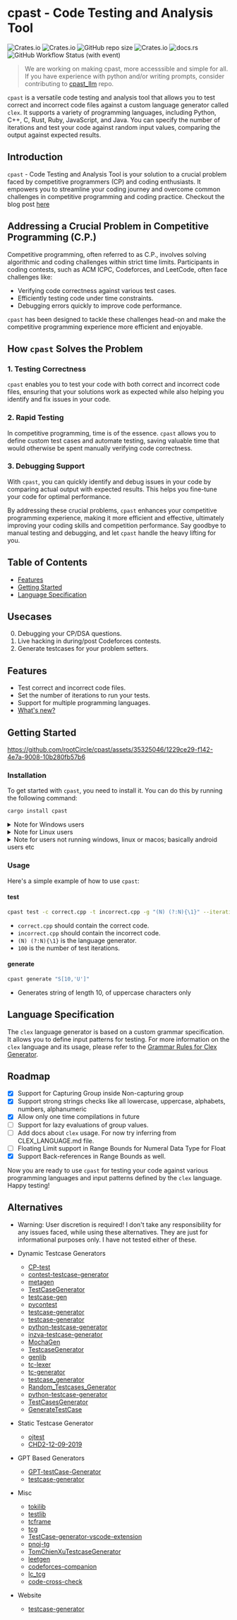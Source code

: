 # cpast - Code Testing and Analysis Tool

![Crates.io](https://img.shields.io/crates/d/cpast)
![Crates.io](https://img.shields.io/crates/v/cpast)
![GitHub repo size](https://img.shields.io/github/repo-size/rootCircle/cpast)
![Crates.io](https://img.shields.io/crates/l/cpast)
![docs.rs](https://img.shields.io/docsrs/cpast)
![GitHub Workflow Status (with event)](https://img.shields.io/github/actions/workflow/status/rootCircle/cpast/rust.yml)

> We are working on making cpast, more accesssible and simple for all. If you have experience with python and/or writing prompts, consider contributing to [cpast_llm](https://github.com/rootCircle/cpast_llm) repo.

`cpast` is a versatile code testing and analysis tool that allows you to test correct and incorrect code files against a custom language generator called `clex`. It supports a variety of programming languages, including Python, C++, C, Rust, Ruby, JavaScript, and Java. You can specify the number of iterations and test your code against random input values, comparing the output against expected results.

## Introduction

`cpast` - Code Testing and Analysis Tool is your solution to a crucial problem faced by competitive programmers (CP) and coding enthusiasts. It empowers you to streamline your coding journey and overcome common challenges in competitive programming and coding practice.
Checkout the blog post [here](https://rootcircle.github.io/blog/project/cpast.html)

## Addressing a Crucial Problem in Competitive Programming (C.P.)

Competitive programming, often referred to as C.P., involves solving algorithmic and coding challenges within strict time limits. Participants in coding contests, such as ACM ICPC, Codeforces, and LeetCode, often face challenges like:

- Verifying code correctness against various test cases.
- Efficiently testing code under time constraints.
- Debugging errors quickly to improve code performance.

`cpast` has been designed to tackle these challenges head-on and make the competitive programming experience more efficient and enjoyable.

## How `cpast` Solves the Problem

### 1. Testing Correctness

`cpast` enables you to test your code with both correct and incorrect code files, ensuring that your solutions work as expected while also helping you identify and fix issues in your code.

### 2. Rapid Testing

In competitive programming, time is of the essence. `cpast` allows you to define custom test cases and automate testing, saving valuable time that would otherwise be spent manually verifying code correctness.

### 3. Debugging Support

With `cpast`, you can quickly identify and debug issues in your code by comparing actual output with expected results. This helps you fine-tune your code for optimal performance.

By addressing these crucial problems, `cpast` enhances your competitive programming experience, making it more efficient and effective, ultimately improving your coding skills and competition performance. Say goodbye to manual testing and debugging, and let `cpast` handle the heavy lifting for you.

## Table of Contents

- [Features](#features)
- [Getting Started](#getting-started)
- [Language Specification](#language-specification)

## Usecases

0. Debugging your CP/DSA questions.
1. Live hacking in during/post Codeforces contests.
2. Generate testcases for your problem setters.

## Features

- Test correct and incorrect code files.
- Set the number of iterations to run your tests.
- Support for multiple programming languages.
- [What's new?](./CHANGELOG.md)

## Getting Started

https://github.com/rootCircle/cpast/assets/35325046/1229ce29-f142-4e7a-9008-10b280fb57b6

### Installation

To get started with `cpast`, you need to install it. You can do this by running the following command:

```bash
cargo install cpast
```

<details>
<summary>Note for Windows users</summary>
<br>
On windows, to install cargo, run these commands in terminal (for faster and lighter setup)

```bash
winget install rustup
rustup toolchain install stable-x86_64-pc-windows-gnu
rustup default stable-x86_64-pc-windows-gnu
```

</details>

<details>
<summary>Note for Linux users</summary>
<br>
On Linux, you'll need to have xorg-dev and libxcb-composite0-dev to compile. On Debian and Ubuntu you can install them with

```bash
sudo apt install xorg-dev libxcb-composite0-dev
```

Required for clipboard support,

Chances are that clipboard support might be broken for some WMs like bspwm, but other features will work just fine!
</details>

<details>
<summary>Note for users not running windows, linux or macos; basically android users etc</summary>
<br>

Default compilations won't be supported due to lack of clipboard API support in those systems, and hence you need to compile it with `--no-default-features` feature

```bash
cargo install cpast --no-default-features
```

</details>

### Usage

Here's a simple example of how to use `cpast`:

#### test

```bash
cpast test -c correct.cpp -t incorrect.cpp -g "(N) (?:N){\1}" --iterations 100
```

- `correct.cpp` should contain the correct code.
- `incorrect.cpp` should contain the incorrect code.
- `(N) (?:N){\1}` is the language generator.
- `100` is the number of test iterations.

#### generate

```bash
cpast generate "S[10,'U']"
```

- Generates string of length 10, of uppercase characters only

## Language Specification

The `clex` language generator is based on a custom grammar specification. It allows you to define input patterns for testing.
For more information on the `clex` language and its usage, please refer to the [Grammar Rules for Clex Generator](./clex.specs.md).

## Roadmap

- [x] Support for Capturing Group inside Non-capturing group
- [x] Support strong strings checks like all lowercase, uppercase, alphabets, numbers, alphanumeric
- [x] Allow only one time compilations in future
- [ ] Support for lazy evaluations of group values.
- [ ] Add docs about `clex` usage. For now try inferring from CLEX_LANGUAGE.md file.
- [ ] Floating Limit support in Range Bounds for Numeral Data Type for Float
- [x] Support Back-references in Range Bounds as well.

Now you are ready to use `cpast` for testing your code against various programming languages and input patterns defined by the `clex` language. Happy testing!

## Alternatives

- Warning: User discretion is required! I don't take any responsibility for any issues faced, while using these alternatives. They are just for informational purposes only. I have not tested either of these.

- Dynamic Testcase Generators
    - [CP-test](https://github.com/ccd97/CP-test)
    - [contest-testcase-generator](https://github.com/tmt514/contest-testcase-generator)
    - [metagen](https://github.com/mingaleg/metagen)
    - [TestCaseGenerator](https://github.com/masterashu/TestCaseGenerator)
    - [testcase-gen](https://github.com/JacobLinCool/testcase-gen)
    - [pycontest](https://github.com/matinhimself/pycontest)
    - [testcase-generator](https://github.com/naskya/testcase-generator)
    - [testcase-generator](https://github.com/Ninjaclasher/testcase-generator)
    - [python-testcase-generator](https://github.com/tjkendev/python-testcase-generator)
    - [inzva-testcase-generator](https://github.com/brkdnmz/inzva-testcase-generator)
    - [MochaGen](https://github.com/CKEFGISC/MochaGen/)
    - [TestcaseGenerator](https://github.com/phirasit/TestcaseGenerator)
    - [genlib](https://github.com/MasterIceZ/genlib)
    - [tc-lexer](https://github.com/bluebottlewize/tc-lexer)
    - [tc-generator](https://github.com/rdxxer/tc-generator)
    - [testcase_generator](https://github.com/hyeonseok92/testcase_generator)
    - [Random_Testcases_Generator](https://github.com/dasilvaca/Random_Testcases_Generator)
    - [python-testcase-generator](https://github.com/tuanpauet/python-testcase-generator)
    - [TestCasesGenerator](https://github.com/khaled-hamam/TestCasesGenerator)
    - [GenerateTestCase](https://github.com/Gingmzmzx/GenerateTestCase)

- Static Testcase Generator
    - [ojtest](https://github.com/f-fanfan/ojtest)
    - [CHD2-12-09-2019](https://github.com/fextivity/CHD2-12-09-2019)

- GPT Based Generators
    - [GPT-testCase-Generator](https://github.com/voho0000/GPT-testCase-Generator)
    - [testcase-generator](https://github.com/DragonBuilder/testcase-generator)

- Misc
    - [tokilib](https://github.com/fushar/tokilib)
    - [testlib](https://github.com/MikeMirzayanov/testlib)
    - [tcframe](https://github.com/ia-toki/tcframe)
    - [tcg](https://github.com/huntzhan/tcg)
    - [TestCase-generator-vscode-extension](https://github.com/yongsk0066/TestCase-generator-vscode-extension)
    - [pnoj-tg](https://github.com/pnoj/pnoj-tg)
    - [TomChienXuTestcaseGenerator](https://github.com/TomChienXuOrganization/TomChienXuTestcaseGenerator)
    - [leetgen](https://github.com/sebnyberg/leetgen)
    - [codeforces-companion](https://github.com/PanagiotisPtr/codeforces-companion)
    - [lc_tcg](https://github.com/deweshsoc/lc_tcg)
    - [code-cross-check](https://github.com/JacobLinCool/code-cross-check)

- Website
    - [testcase-generator](https://github.com/xxxzc/testcase-generator)

